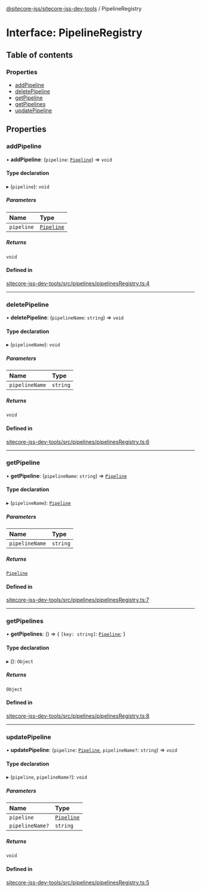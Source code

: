 [@sitecore-jss/sitecore-jss-dev-tools](../README.md) / PipelineRegistry

# Interface: PipelineRegistry

## Table of contents

### Properties

- [addPipeline](PipelineRegistry.md#addpipeline)
- [deletePipeline](PipelineRegistry.md#deletepipeline)
- [getPipeline](PipelineRegistry.md#getpipeline)
- [getPipelines](PipelineRegistry.md#getpipelines)
- [updatePipeline](PipelineRegistry.md#updatepipeline)

## Properties

### addPipeline

• **addPipeline**: (`pipeline`: [`Pipeline`](Pipeline.md)) => `void`

#### Type declaration

▸ (`pipeline`): `void`

##### Parameters

| Name       | Type                      |
| :--------- | :------------------------ |
| `pipeline` | [`Pipeline`](Pipeline.md) |

##### Returns

`void`

#### Defined in

[sitecore-jss-dev-tools/src/pipelines/pipelinesRegistry.ts:4](https://github.com/Sitecore/jss/blob/1e6cbdd9f/packages/sitecore-jss-dev-tools/src/pipelines/pipelinesRegistry.ts#L4)

---

### deletePipeline

• **deletePipeline**: (`pipelineName`: `string`) => `void`

#### Type declaration

▸ (`pipelineName`): `void`

##### Parameters

| Name           | Type     |
| :------------- | :------- |
| `pipelineName` | `string` |

##### Returns

`void`

#### Defined in

[sitecore-jss-dev-tools/src/pipelines/pipelinesRegistry.ts:6](https://github.com/Sitecore/jss/blob/1e6cbdd9f/packages/sitecore-jss-dev-tools/src/pipelines/pipelinesRegistry.ts#L6)

---

### getPipeline

• **getPipeline**: (`pipelineName`: `string`) => [`Pipeline`](Pipeline.md)

#### Type declaration

▸ (`pipelineName`): [`Pipeline`](Pipeline.md)

##### Parameters

| Name           | Type     |
| :------------- | :------- |
| `pipelineName` | `string` |

##### Returns

[`Pipeline`](Pipeline.md)

#### Defined in

[sitecore-jss-dev-tools/src/pipelines/pipelinesRegistry.ts:7](https://github.com/Sitecore/jss/blob/1e6cbdd9f/packages/sitecore-jss-dev-tools/src/pipelines/pipelinesRegistry.ts#L7)

---

### getPipelines

• **getPipelines**: () => \{ `[key: string]`: [`Pipeline`](Pipeline.md); }

#### Type declaration

▸ (): `Object`

##### Returns

`Object`

#### Defined in

[sitecore-jss-dev-tools/src/pipelines/pipelinesRegistry.ts:8](https://github.com/Sitecore/jss/blob/1e6cbdd9f/packages/sitecore-jss-dev-tools/src/pipelines/pipelinesRegistry.ts#L8)

---

### updatePipeline

• **updatePipeline**: (`pipeline`: [`Pipeline`](Pipeline.md), `pipelineName?`: `string`) => `void`

#### Type declaration

▸ (`pipeline`, `pipelineName?`): `void`

##### Parameters

| Name            | Type                      |
| :-------------- | :------------------------ |
| `pipeline`      | [`Pipeline`](Pipeline.md) |
| `pipelineName?` | `string`                  |

##### Returns

`void`

#### Defined in

[sitecore-jss-dev-tools/src/pipelines/pipelinesRegistry.ts:5](https://github.com/Sitecore/jss/blob/1e6cbdd9f/packages/sitecore-jss-dev-tools/src/pipelines/pipelinesRegistry.ts#L5)
